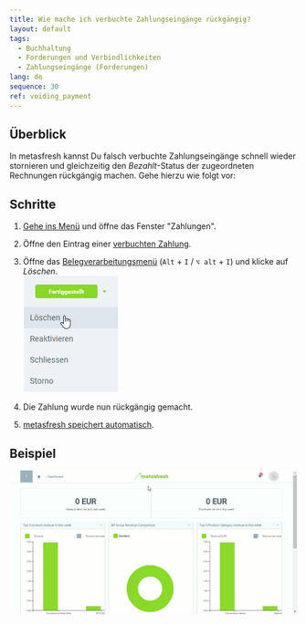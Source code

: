 ```yaml
---
title: Wie mache ich verbuchte Zahlungseingänge rückgängig?
layout: default
tags:
  - Buchhaltung
  - Forderungen und Verbindlichkeiten
  - Zahlungseingänge (Forderungen)
lang: de
sequence: 30
ref: voiding_payment
---
```


## Überblick
In metasfresh kannst Du falsch verbuchte Zahlungseingänge schnell wieder stornieren und gleichzeitig den *Bezahlt*-Status der zugeordneten Rechnungen rückgängig machen. Gehe hierzu wie folgt vor:

## Schritte
1. [Gehe ins Menü](Menu) und öffne das Fenster "Zahlungen".
1. Öffne den Eintrag einer [verbuchten Zahlung](Einzelner_Zahlungseingang).
1. Öffne das [Belegverarbeitungsmenü](AktionStarten) (`Alt` + `I` / `⌥ alt` + `I`) und klicke auf *Löschen*.<br>
![](assets/Belegstatus_Loeschen.png)

1. Die Zahlung wurde nun rückgängig gemacht.
1. [metasfresh speichert automatisch](Speicheranzeige).

## Beispiel
![](assets/Zahlung_stornieren.gif)
